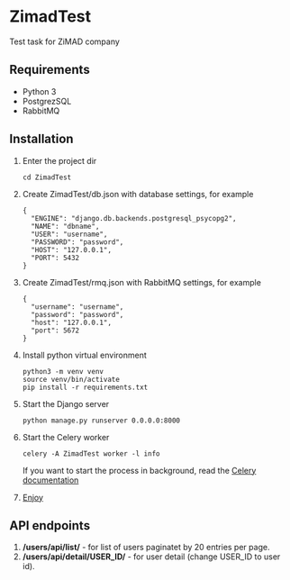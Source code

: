 # ZimadTest
Test task for ZiMAD company

## Requirements
* Python 3
* PostgrezSQL
* RabbitMQ


## Installation
1. Enter the project dir
    ~~~
   cd ZimadTest
   ~~~
2. Create ZimadTest/db.json with database settings, for example
    ~~~
    {
      "ENGINE": "django.db.backends.postgresql_psycopg2",
      "NAME": "dbname",
      "USER": "username",
      "PASSWORD": "password",
      "HOST": "127.0.0.1",
      "PORT": 5432
    }
    ~~~

3. Create ZimadTest/rmq.json with RabbitMQ settings, for example
    ~~~
    {
      "username": "username",
      "password": "password",
      "host": "127.0.0.1",
      "port": 5672
    }
    ~~~
4. Install python virtual environment
    ~~~
   python3 -m venv venv
   source venv/bin/activate
   pip install -r requirements.txt
    ~~~
5. Start the Django server
    ~~~
   python manage.py runserver 0.0.0.0:8000
   ~~~ 
6. Start the Celery worker
    ~~~
   celery -A ZimadTest worker -l info
   ~~~
   If you want to start the process in background,
   read the [Celery documentation](http://docs.celeryproject.org/en/latest/userguide/daemonizing.html#daemonizing)
7. [Enjoy](http://127.0.0.1:8000)

## API endpoints
1. **/users/api/list/** - for list of users paginatet by 20 entries per page.
2. **/users/api/detail/USER_ID/** - for user detail (change USER_ID to user id).